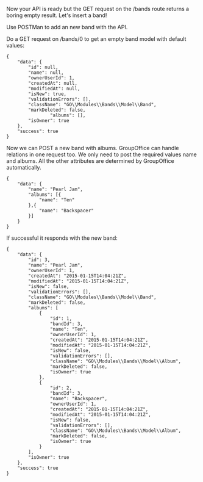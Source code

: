 Now your API is ready but the GET request on the /bands route returns a boring empty result. Let's insert a band!

Use POSTMan to add an new band with the API.

Do a GET request on /bands/0 to get an empty band model with default values:

````````````````````````````````````````````````````````````````````````````````
{
    "data": {
        "id": null,
        "name": null,
        "ownerUserId": 1,
        "createdAt": null,
        "modifiedAt": null,
        "isNew": true,
        "validationErrors": [],
        "className": "GO\\Modules\\Bands\\Model\\Band",
        "markDeleted": false,
				"albums": [],
        "isOwner": true
    },
    "success": true
}
````````````````````````````````````````````````````````````````````````````````

Now we can POST a new band with albums. GroupOffice can handle relations in one 
request too. We only need to post the required values name and albums. All the 
other attributes are determined by GroupOffice automatically.

````````````````````````````````````````````````````````````````````````````````
{
    "data": {
        "name": "Pearl Jam",
		"albums": [{
			"name": "Ten"
		},{
			"name": "Backspacer"
		}]
    }
}
````````````````````````````````````````````````````````````````````````````````

If successful it responds with the new band:

````````````````````````````````````````````````````````````````````````````````
{
    "data": {
        "id": 3,
        "name": "Pearl Jam",
        "ownerUserId": 1,
        "createdAt": "2015-01-15T14:04:21Z",
        "modifiedAt": "2015-01-15T14:04:21Z",
        "isNew": false,
        "validationErrors": [],
        "className": "GO\\Modules\\Bands\\Model\\Band",
        "markDeleted": false,
        "albums": [
            {
                "id": 1,
                "bandId": 3,
                "name": "Ten",
                "ownerUserId": 1,
                "createdAt": "2015-01-15T14:04:21Z",
                "modifiedAt": "2015-01-15T14:04:21Z",
                "isNew": false,
                "validationErrors": [],
                "className": "GO\\Modules\\Bands\\Model\\Album",
                "markDeleted": false,
                "isOwner": true
            },
            {
                "id": 2,
                "bandId": 3,
                "name": "Backspacer",
                "ownerUserId": 1,
                "createdAt": "2015-01-15T14:04:21Z",
                "modifiedAt": "2015-01-15T14:04:21Z",
                "isNew": false,
                "validationErrors": [],
                "className": "GO\\Modules\\Bands\\Model\\Album",
                "markDeleted": false,
                "isOwner": true
            }
        ],
        "isOwner": true
    },
    "success": true    
}
````````````````````````````````````````````````````````````````````````````````